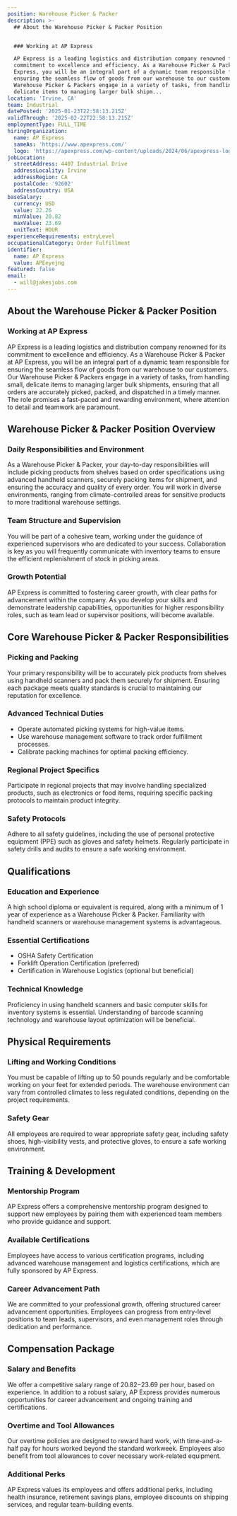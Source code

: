 ```yaml
---
position: Warehouse Picker & Packer
description: >-
  ## About the Warehouse Picker & Packer Position


  ### Working at AP Express

  AP Express is a leading logistics and distribution company renowned for its
  commitment to excellence and efficiency. As a Warehouse Picker & Packer at AP
  Express, you will be an integral part of a dynamic team responsible for
  ensuring the seamless flow of goods from our warehouse to our customers. Our
  Warehouse Picker & Packers engage in a variety of tasks, from handling small,
  delicate items to managing larger bulk shipm...
location: 'Irvine, CA'
team: Industrial
datePosted: '2025-01-23T22:58:13.215Z'
validThrough: '2025-02-22T22:58:13.215Z'
employmentType: FULL_TIME
hiringOrganization:
  name: AP Express
  sameAs: 'https://www.apexpress.com/'
  logo: 'https://apexpress.com/wp-content/uploads/2024/06/apexpress-logo-270px.png'
jobLocation:
  streetAddress: 4407 Industrial Drive
  addressLocality: Irvine
  addressRegion: CA
  postalCode: '92602'
  addressCountry: USA
baseSalary:
  currency: USD
  value: 22.26
  minValue: 20.82
  maxValue: 23.69
  unitText: HOUR
experienceRequirements: entryLevel
occupationalCategory: Order Fulfillment
identifier:
  name: AP Express
  value: APEeyejng
featured: false
email:
  - will@jakesjobs.com
---
```




## About the Warehouse Picker & Packer Position

### Working at AP Express
AP Express is a leading logistics and distribution company renowned for its commitment to excellence and efficiency. As a Warehouse Picker & Packer at AP Express, you will be an integral part of a dynamic team responsible for ensuring the seamless flow of goods from our warehouse to our customers. Our Warehouse Picker & Packers engage in a variety of tasks, from handling small, delicate items to managing larger bulk shipments, ensuring that all orders are accurately picked, packed, and dispatched in a timely manner. The role promises a fast-paced and rewarding environment, where attention to detail and teamwork are paramount.

## Warehouse Picker & Packer Position Overview

### Daily Responsibilities and Environment
As a Warehouse Picker & Packer, your day-to-day responsibilities will include picking products from shelves based on order specifications using advanced handheld scanners, securely packing items for shipment, and ensuring the accuracy and quality of every order. You will work in diverse environments, ranging from climate-controlled areas for sensitive products to more traditional warehouse settings.

### Team Structure and Supervision
You will be part of a cohesive team, working under the guidance of experienced supervisors who are dedicated to your success. Collaboration is key as you will frequently communicate with inventory teams to ensure the efficient replenishment of stock in picking areas.

### Growth Potential
AP Express is committed to fostering career growth, with clear paths for advancement within the company. As you develop your skills and demonstrate leadership capabilities, opportunities for higher responsibility roles, such as team lead or supervisor positions, will become available.

## Core Warehouse Picker & Packer Responsibilities

### Picking and Packing
Your primary responsibility will be to accurately pick products from shelves using handheld scanners and pack them securely for shipment. Ensuring each package meets quality standards is crucial to maintaining our reputation for excellence.

### Advanced Technical Duties
- Operate automated picking systems for high-value items.
- Use warehouse management software to track order fulfillment processes.
- Calibrate packing machines for optimal packing efficiency.

### Regional Project Specifics
Participate in regional projects that may involve handling specialized products, such as electronics or food items, requiring specific packing protocols to maintain product integrity.

### Safety Protocols
Adhere to all safety guidelines, including the use of personal protective equipment (PPE) such as gloves and safety helmets. Regularly participate in safety drills and audits to ensure a safe working environment.

## Qualifications

### Education and Experience
A high school diploma or equivalent is required, along with a minimum of 1 year of experience as a Warehouse Picker & Packer. Familiarity with handheld scanners or warehouse management systems is advantageous.

### Essential Certifications
- OSHA Safety Certification
- Forklift Operation Certification (preferred)
- Certification in Warehouse Logistics (optional but beneficial)

### Technical Knowledge
Proficiency in using handheld scanners and basic computer skills for inventory systems is essential. Understanding of barcode scanning technology and warehouse layout optimization will be beneficial.

## Physical Requirements

### Lifting and Working Conditions
You must be capable of lifting up to 50 pounds regularly and be comfortable working on your feet for extended periods. The warehouse environment can vary from controlled climates to less regulated conditions, depending on the project requirements.

### Safety Gear
All employees are required to wear appropriate safety gear, including safety shoes, high-visibility vests, and protective gloves, to ensure a safe working environment.

## Training & Development

### Mentorship Program
AP Express offers a comprehensive mentorship program designed to support new employees by pairing them with experienced team members who provide guidance and support.

### Available Certifications
Employees have access to various certification programs, including advanced warehouse management and logistics certifications, which are fully sponsored by AP Express.

### Career Advancement Path
We are committed to your professional growth, offering structured career advancement opportunities. Employees can progress from entry-level positions to team leads, supervisors, and even management roles through dedication and performance.

## Compensation Package

### Salary and Benefits
We offer a competitive salary range of $20.82-$23.69 per hour, based on experience. In addition to a robust salary, AP Express provides numerous opportunities for career advancement and ongoing training and certifications.

### Overtime and Tool Allowances
Our overtime policies are designed to reward hard work, with time-and-a-half pay for hours worked beyond the standard workweek. Employees also benefit from tool allowances to cover necessary work-related equipment.

### Additional Perks
AP Express values its employees and offers additional perks, including health insurance, retirement savings plans, employee discounts on shipping services, and regular team-building events.

